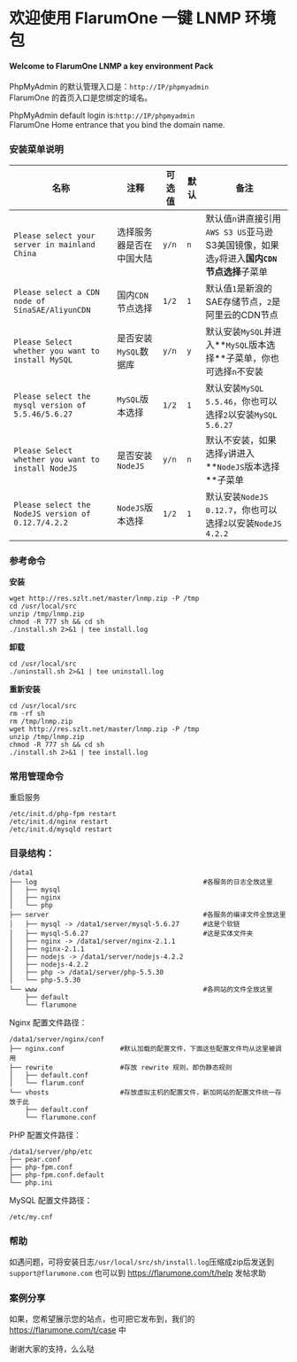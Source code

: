 # 欢迎使用 FlarumOne 一键 LNMP 环境包
#### Welcome to FlarumOne LNMP a key environment Pack

PhpMyAdmin 的默认管理入口是：`http://IP/phpmyadmin`  
FlarumOne 的首页入口是您绑定的域名。  
  
PhpMyAdmin default login is:`http://IP/phpmyadmin`  
FlarumOne Home entrance that you bind the domain name.

### 安装菜单说明
名称 | 注释 | 可选值 | 默认 | 备注
-----|-----|--------|-----|-----
`Please select your server in mainland China` | 选择服务器是否在中国大陆 | `y/n` | `n` | 默认值`n`讲直接引用`AWS S3 US`亚马逊S3美国镜像，如果选`y`将进入**国内`CDN`节点选择**子菜单
`Please select a CDN node of SinaSAE/AliyunCDN` | 国内`CDN`节点选择 | `1/2` | `1` | 默认值`1`是新浪的SAE存储节点，`2`是阿里云的CDN节点
`Please Select whether you want to install MySQL` | 是否安装`MySQL`数据库 | `y/n` | `y` | 默认安装`MySQL`并进入**`MySQL`版本选择**子菜单，你也可选择`n`不安装
`Please select the mysql version of 5.5.46/5.6.27` | `MySQL`版本选择 | `1/2` | `1` | 默认安装`MySQL 5.5.46`，你也可以选择`2`以安装`MySQL 5.6.27`
`Please Select whether you want to install NodeJS` | 是否安装`NodeJS` | `y/n` | `n` | 默认不安装，如果选择`y`讲进入**`NodeJS`版本选择**子菜单
`Please select the NodeJS version of 0.12.7/4.2.2` | `NodeJS`版本选择 | `1/2` | `1` | 默认安装`NodeJS 0.12.7`，你也可以选择`2`以安装`NodeJS 4.2.2`

### 参考命令
**安装**
```shell
wget http://res.szlt.net/master/lnmp.zip -P /tmp
cd /usr/local/src
unzip /tmp/lnmp.zip
chmod -R 777 sh && cd sh
./install.sh 2>&1 | tee install.log
```
**卸载**
```shell
cd /usr/local/src
./uninstall.sh 2>&1 | tee uninstall.log
```
**重新安装**
```shell
cd /usr/local/src
rm -rf sh
rm /tmp/lnmp.zip
wget http://res.szlt.net/master/lnmp.zip -P /tmp
unzip /tmp/lnmp.zip
chmod -R 777 sh && cd sh
./install.sh 2>&1 | tee install.log
```

### 常用管理命令
重启服务
```shell
/etc/init.d/php-fpm restart
/etc/init.d/nginx restart
/etc/init.d/mysqld restart
```

### 目录结构：
```
/data1
├── log                                          #各服务的日志全放这里
│   ├── mysql
│   ├── nginx
│   └── php
├── server                                       #各服务的编译文件全放这里
│   ├── mysql -> /data1/server/mysql-5.6.27      #这是个软链
│   ├── mysql-5.6.27                             #这是实体文件夹
│   ├── nginx -> /data1/server/nginx-2.1.1
│   ├── nginx-2.1.1
│   ├── nodejs -> /data1/server/nodejs-4.2.2
│   ├── nodejs-4.2.2
│   ├── php -> /data1/server/php-5.5.30
│   └── php-5.5.30
└── www                                          #各网站的文件全放这里
    ├── default
    └── flarumone
```

Nginx 配置文件路径：
```
/data1/server/nginx/conf
├── nginx.conf              #默认加载的配置文件，下面这些配置文件均从这里被调用
├── rewrite                 #存放 rewrite 规则，即伪静态规则
│   ├── default.conf
│   └── flarum.conf
└── vhosts                  #存放虚拟主机的配置文件，新加网站的配置文件统一存放于此
    ├── default.conf
    └── flarumone.conf
```

PHP 配置文件路径：
```
/data1/server/php/etc
├── pear.conf
├── php-fpm.conf
├── php-fpm.conf.default
└── php.ini
```

MySQL 配置文件路径：
```
/etc/my.cnf
```

### 帮助
如遇问题，可将安装日志` /usr/local/src/sh/install.log `压缩成zip后发送到` support@flarumone.com `
也可以到 https://flarumone.com/t/help 发帖求助

### 案例分享
如果，您希望展示您的站点，也可把它发布到，我们的 https://flarumone.com/t/case 中

谢谢大家的支持，么么哒